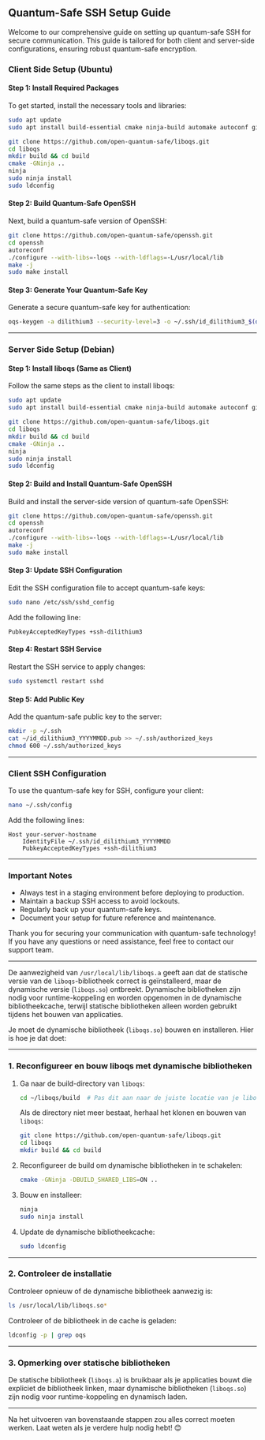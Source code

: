 ## Quantum-Safe SSH Setup Guide

Welcome to our comprehensive guide on setting up quantum-safe SSH for secure communication. This guide is tailored for both client and server-side configurations, ensuring robust quantum-safe encryption.

### Client Side Setup (Ubuntu)

#### Step 1: Install Required Packages
To get started, install the necessary tools and libraries:
```bash
sudo apt update
sudo apt install build-essential cmake ninja-build automake autoconf git python3 pkg-config python3-pytest libtool zlib1g-dev

git clone https://github.com/open-quantum-safe/liboqs.git
cd liboqs
mkdir build && cd build
cmake -GNinja ..
ninja
sudo ninja install
sudo ldconfig
```

#### Step 2: Build Quantum-Safe OpenSSH
Next, build a quantum-safe version of OpenSSH:
```bash
git clone https://github.com/open-quantum-safe/openssh.git
cd openssh
autoreconf
./configure --with-libs=-loqs --with-ldflags=-L/usr/local/lib
make -j
sudo make install
```

#### Step 3: Generate Your Quantum-Safe Key
Generate a secure quantum-safe key for authentication:
```bash
oqs-keygen -a dilithium3 --security-level=3 -o ~/.ssh/id_dilithium3_$(date +%Y%m%d)
```

---

### Server Side Setup (Debian)

#### Step 1: Install liboqs (Same as Client)
Follow the same steps as the client to install liboqs:
```bash
sudo apt update
sudo apt install build-essential cmake ninja-build automake autoconf git python3 pkg-config python3-pytest

git clone https://github.com/open-quantum-safe/liboqs.git
cd liboqs
mkdir build && cd build
cmake -GNinja ..
ninja
sudo ninja install
sudo ldconfig
```

#### Step 2: Build and Install Quantum-Safe OpenSSH
Build and install the server-side version of quantum-safe OpenSSH:
```bash
git clone https://github.com/open-quantum-safe/openssh.git
cd openssh
autoreconf
./configure --with-libs=-loqs --with-ldflags=-L/usr/local/lib
make -j
sudo make install
```

#### Step 3: Update SSH Configuration
Edit the SSH configuration file to accept quantum-safe keys:
```bash
sudo nano /etc/ssh/sshd_config
```
Add the following line:
```
PubkeyAcceptedKeyTypes +ssh-dilithium3
```

#### Step 4: Restart SSH Service
Restart the SSH service to apply changes:
```bash
sudo systemctl restart sshd
```

#### Step 5: Add Public Key
Add the quantum-safe public key to the server:
```bash
mkdir -p ~/.ssh
cat ~/id_dilithium3_YYYYMMDD.pub >> ~/.ssh/authorized_keys
chmod 600 ~/.ssh/authorized_keys
```

---

### Client SSH Configuration
To use the quantum-safe key for SSH, configure your client:
```bash
nano ~/.ssh/config
```
Add the following lines:
```
Host your-server-hostname
    IdentityFile ~/.ssh/id_dilithium3_YYYYMMDD
    PubkeyAcceptedKeyTypes +ssh-dilithium3
```

---

### Important Notes
- Always test in a staging environment before deploying to production.
- Maintain a backup SSH access to avoid lockouts.
- Regularly back up your quantum-safe keys.
- Document your setup for future reference and maintenance.

Thank you for securing your communication with quantum-safe technology! If you have any questions or need assistance, feel free to contact our support team.

---



De aanwezigheid van `/usr/local/lib/liboqs.a` geeft aan dat de statische versie van de `liboqs`-bibliotheek correct is geïnstalleerd, maar de dynamische versie (`liboqs.so`) ontbreekt. Dynamische bibliotheken zijn nodig voor runtime-koppeling en worden opgenomen in de dynamische bibliotheekcache, terwijl statische bibliotheken alleen worden gebruikt tijdens het bouwen van applicaties.

Je moet de dynamische bibliotheek (`liboqs.so`) bouwen en installeren. Hier is hoe je dat doet:

---

### **1. Reconfigureer en bouw liboqs met dynamische bibliotheken**
1. Ga naar de build-directory van `liboqs`:
   ```bash
   cd ~/liboqs/build  # Pas dit aan naar de juiste locatie van je liboqs-build
   ```
   Als de directory niet meer bestaat, herhaal het klonen en bouwen van `liboqs`:
   ```bash
   git clone https://github.com/open-quantum-safe/liboqs.git
   cd liboqs
   mkdir build && cd build
   ```

2. Reconfigureer de build om dynamische bibliotheken in te schakelen:
   ```bash
   cmake -GNinja -DBUILD_SHARED_LIBS=ON ..
   ```

3. Bouw en installeer:
   ```bash
   ninja
   sudo ninja install
   ```

4. Update de dynamische bibliotheekcache:
   ```bash
   sudo ldconfig
   ```

---

### **2. Controleer de installatie**
Controleer opnieuw of de dynamische bibliotheek aanwezig is:
```bash
ls /usr/local/lib/liboqs.so*
```

Controleer of de bibliotheek in de cache is geladen:
```bash
ldconfig -p | grep oqs
```

---

### **3. Opmerking over statische bibliotheken**
De statische bibliotheek (`liboqs.a`) is bruikbaar als je applicaties bouwt die expliciet de bibliotheek linken, maar dynamische bibliotheken (`liboqs.so`) zijn nodig voor runtime-koppeling en dynamisch laden.

---

Na het uitvoeren van bovenstaande stappen zou alles correct moeten werken. Laat weten als je verdere hulp nodig hebt! 😊